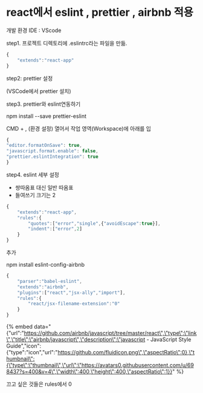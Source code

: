 # react에서  eslint , prettier , airbnb 적용

개발 환경  IDE : VScode

 step1. 프로젝트 디렉토리에 .eslintrc라는 파일을 만듦.

```javascript
{
    "extends":"react-app"
}
```

step2: prettier 설정

\(VSCode에서 prettier 설치\)

step3. prettier와 eslint연동하기

npm install --save prettier-eslint

CMD + , \(환경 설정\) 열어서 작업 영역\(Workspace\)에 아래를 입

```javascript
{ 
"editor.formatOnSave": true, 
"javascript.format.enable": false, 
"prettier.eslintIntegration": true 
}
```

step4. eslint 세부 설정

* 쌍따옴표 대신 일반 따옴표
* 들여쓰기 크기는 2

```javascript
{
    "extends":"react-app",
    "rules":{
        "quotes":["error","single",{"avoidEscape":true}],
        "indent":["error",2]    
    }
}
```

추가

npm install eslint-config-airbnb

```javascript
{
    "parser":"babel-eslint",
    "extends":"airbnb",
    "plugins":["react","jsx-ally","import"],
    "rules":{
        "react/jsx-filename-extension":"0"
    }
}
```

{% embed data="{\"url\":\"https://github.com/airbnb/javascript/tree/master/react\",\"type\":\"link\",\"title\":\"airbnb/javascript\",\"description\":\"javascript - JavaScript Style Guide\",\"icon\":{\"type\":\"icon\",\"url\":\"https://github.com/fluidicon.png\",\"aspectRatio\":0},\"thumbnail\":{\"type\":\"thumbnail\",\"url\":\"https://avatars0.githubusercontent.com/u/698437?s=400&v=4\",\"width\":400,\"height\":400,\"aspectRatio\":1}}" %}

끄고 싶은 것들은 rules에서 0 

